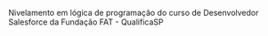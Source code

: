 Nivelamento em lógica de programação do curso de Desenvolvedor Salesforce da Fundação FAT - QualificaSP
